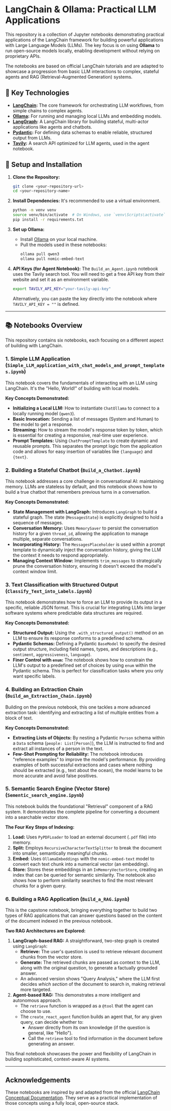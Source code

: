 # LangChain & Ollama: Practical LLM Applications

This repository is a collection of Jupyter notebooks demonstrating practical applications of the LangChain framework for building powerful applications with Large Language Models (LLMs). The key focus is on using **Ollama** to run open-source models locally, enabling development without relying on proprietary APIs.

The notebooks are based on official LangChain tutorials and are adapted to showcase a progression from basic LLM interactions to complex, stateful agents and RAG (Retrieval-Augmented Generation) systems.

## 🚀 Key Technologies

- **[LangChain](https://www.langchain.com/):** The core framework for orchestrating LLM workflows, from simple chains to complex agents.
- **[Ollama](https://ollama.com/):** For running and managing local LLMs and embedding models.
- **[LangGraph](https://langchain-ai.github.io/langgraph/):** A LangChain library for building stateful, multi-actor applications like agents and chatbots.
- **[Pydantic](https://docs.pydantic.dev/):** For defining data schemas to enable reliable, structured output from LLMs.
- **[Tavily](https://tavily.com/):** A search API optimized for LLM agents, used in the agent notebook.

## 🔧 Setup and Installation

1.  **Clone the Repository:**
    ```bash
    git clone <your-repository-url>
    cd <your-repository-name>
    ```

2.  **Install Dependencies:**
    It's recommended to use a virtual environment.
    ```bash
    python -m venv venv
    source venv/bin/activate  # On Windows, use `venv\Scripts\activate`
    pip install -r requirements.txt
    ```

3.  **Set up Ollama:**
    - Install [Ollama](https://ollama.com/) on your local machine.
    - Pull the models used in these notebooks:
      ```bash
      ollama pull qwen3
      ollama pull nomic-embed-text
      ```

4.  **API Keys (for Agent Notebook):**
    The `Build_an_Agent.ipynb` notebook uses the Tavily search tool. You will need to get a free API key from their website and set it as an environment variable.
    ```bash
    export TAVILY_API_KEY="your-tavily-api-key"
    ```
    Alternatively, you can paste the key directly into the notebook where `TAVILY_API_KEY = ""` is defined.

---

## 📚 Notebooks Overview

This repository contains six notebooks, each focusing on a different aspect of building with LangChain.

### 1. Simple LLM Application (`Simple_LLM_application_with_chat_models_and_prompt_templates.ipynb`)

This notebook covers the fundamentals of interacting with an LLM using LangChain. It's the "Hello, World!" of building with local models.

**Key Concepts Demonstrated:**
- **Initializing a Local LLM:** How to instantiate `ChatOllama` to connect to a locally running model (`qwen3`).
- **Basic Invocation:** Sending a list of messages (System and Human) to the model to get a response.
- **Streaming:** How to stream the model's response token by token, which is essential for creating a responsive, real-time user experience.
- **Prompt Templates:** Using `ChatPromptTemplate` to create dynamic and reusable prompts. This separates the prompt logic from the application code and allows for easy insertion of variables like `{language}` and `{text}`.

### 2. Building a Stateful Chatbot (`Build_a_Chatbot.ipynb`)

This notebook addresses a core challenge in conversational AI: maintaining memory. LLMs are stateless by default, and this notebook shows how to build a true chatbot that remembers previous turns in a conversation.

**Key Concepts Demonstrated:**
- **State Management with LangGraph:** Introduces `LangGraph` to build a stateful graph. The state (`MessagesState`) is explicitly designed to hold a sequence of messages.
- **Conversation Memory:** Uses `MemorySaver` to persist the conversation history for a given `thread_id`, allowing the application to manage multiple, separate conversations.
- **Incorporating History:** The `MessagesPlaceholder` is used within a prompt template to dynamically inject the conversation history, giving the LLM the context it needs to respond appropriately.
- **Managing Context Window:** Implements `trim_messages` to strategically prune the conversation history, ensuring it doesn't exceed the model's context window limit.

### 3. Text Classification with Structured Output (`Classify_Text_into_Labels.ipynb`)

This notebook demonstrates how to force an LLM to provide its output in a specific, reliable JSON format. This is crucial for integrating LLMs into larger software systems where predictable data structures are required.

**Key Concepts Demonstrated:**
- **Structured Output:** Using the `.with_structured_output()` method on an LLM to ensure its response conforms to a predefined schema.
- **Pydantic Schemas:** Defining a Pydantic `BaseModel` to specify the desired output structure, including field names, types, and descriptions (e.g., `sentiment`, `aggressiveness`, `language`).
- **Finer Control with `enum`:** The notebook shows how to constrain the LLM's output to a predefined set of choices by using `enum` within the Pydantic schema. This is perfect for classification tasks where you only want specific labels.

### 4. Building an Extraction Chain (`Build_an_Extraction_Chain.ipynb`)

Building on the previous notebook, this one tackles a more advanced extraction task: identifying and extracting a list of multiple entities from a block of text.

**Key Concepts Demonstrated:**
- **Extracting Lists of Objects:** By nesting a Pydantic `Person` schema within a `Data` schema (`people: List[Person]`), the LLM is instructed to find and extract all instances of a person in the text.
- **Few-Shot Prompting for Reliability:** The notebook introduces "reference examples" to improve the model's performance. By providing examples of both successful extractions and cases where nothing should be extracted (e.g., text about the ocean), the model learns to be more accurate and avoid false positives.

### 5. Semantic Search Engine (Vector Store) (`Sementic_search_engine.ipynb`)

This notebook builds the foundational "Retrieval" component of a RAG system. It demonstrates the complete pipeline for converting a document into a searchable vector store.

**The Four Key Steps of Indexing:**
1.  **Load:** Uses `PyPDFLoader` to load an external document (`.pdf` file) into memory.
2.  **Split:** Employs `RecursiveCharacterTextSplitter` to break the document into smaller, semantically meaningful chunks.
3.  **Embed:** Uses `OllamaEmbeddings` with the `nomic-embed-text` model to convert each text chunk into a numerical vector (an embedding).
4.  **Store:** Stores these embeddings in an `InMemoryVectorStore`, creating an index that can be queried for semantic similarity. The notebook also shows how to perform similarity searches to find the most relevant chunks for a given query.

### 6. Building a RAG Application (`Build_a_RAG.ipynb`)

This is the capstone notebook, bringing everything together to build two types of RAG applications that can answer questions based on the content of the document indexed in the previous notebook.

**Two RAG Architectures are Explored:**
1.  **LangGraph-based RAG:** A straightforward, two-step graph is created using `LangGraph`:
    - **Retrieve:** The user's question is used to retrieve relevant document chunks from the vector store.
    - **Generate:** The retrieved chunks are passed as context to the LLM, along with the original question, to generate a factually grounded answer.
    - An advanced version shows "Query Analysis," where the LLM first decides *which section* of the document to search in, making retrieval more targeted.
2.  **Agent-based RAG:** This demonstrates a more intelligent and autonomous approach.
    - The `retrieve` function is wrapped as a `@tool` that the agent can choose to use.
    - The `create_react_agent` function builds an agent that, for any given query, can decide whether to:
        - Answer directly from its own knowledge (if the question is general, like "Hello").
        - Call the `retrieve` tool to find information in the document before generating an answer.

This final notebook showcases the power and flexibility of LangChain in building sophisticated, context-aware AI systems.

---

## Acknowledgements

These notebooks are inspired by and adapted from the official [LangChain Conceptual Documentation](https://python.langchain.com/docs/get_started/introduction). They serve as a practical implementation of those concepts using a fully local, open-source stack.
